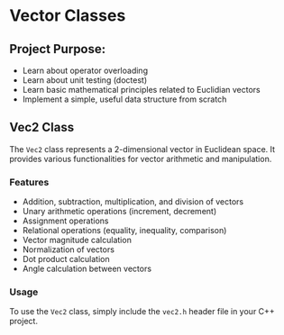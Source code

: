 # Vector Classes

## Project Purpose:
- Learn about operator overloading
- Learn about unit testing (doctest)
- Learn basic mathematical principles related to Euclidian vectors
- Implement a simple, useful data structure from scratch

## Vec2 Class

The `Vec2` class represents a 2-dimensional vector in Euclidean space. It provides various functionalities for vector arithmetic and manipulation.

### Features

- Addition, subtraction, multiplication, and division of vectors
- Unary arithmetic operations (increment, decrement)
- Assignment operations
- Relational operations (equality, inequality, comparison)
- Vector magnitude calculation
- Normalization of vectors
- Dot product calculation
- Angle calculation between vectors

### Usage

To use the `Vec2` class, simply include the `vec2.h` header file in your C++ project.